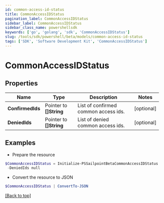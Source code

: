 ```yaml
---
id: common-access-id-status
title: CommonAccessIDStatus
pagination_label: CommonAccessIDStatus
sidebar_label: CommonAccessIDStatus
sidebar_class_name: powershellsdk
keywords: ['go', 'golang', 'sdk', 'CommonAccessIDStatus'] 
slug: /tools/sdk/powershell/beta/models/common-access-id-status
tags: ['SDK', 'Software Development Kit', 'CommonAccessIDStatus']
---
```



# CommonAccessIDStatus

## Properties

Name | Type | Description | Notes
------------ | ------------- | ------------- | -------------
**ConfirmedIds** |  Pointer to **[]String** | List of confirmed common access ids. | [optional] 
**DeniedIds** |  Pointer to **[]String** | List of denied common access ids. | [optional] 

## Examples

- Prepare the resource
```powershell
$CommonAccessIDStatus = Initialize-PSSailpointBetaCommonAccessIDStatus  -ConfirmedIds null `
 -DeniedIds null
```

- Convert the resource to JSON
```powershell
$CommonAccessIDStatus | ConvertTo-JSON
```


[[Back to top]](#) 

